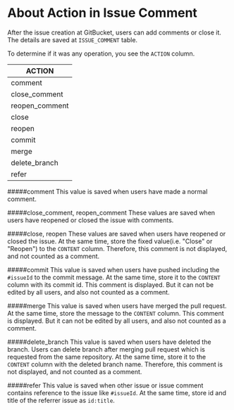 # About Action in Issue Comment

After the issue creation at GitBucket, users can add comments or close it.
The details are saved at ```ISSUE_COMMENT``` table.

To determine if it was any operation, you see the ```ACTION``` column.

|ACTION|
|--------|
|comment|
|close_comment|
|reopen_comment|
|close|
|reopen|
|commit|
|merge|
|delete_branch|
|refer|

#####comment
This value is saved when users have made a normal comment.

#####close_comment, reopen_comment
These values are saved when users have reopened or closed the issue with comments.

#####close, reopen
These values are saved when users have reopened or closed the issue.
At the same time, store the fixed value(i.e. "Close" or "Reopen") to the ```CONTENT``` column.
Therefore, this comment is not displayed, and not counted as a comment.

#####commit
This value is saved when users have pushed including the ```#issueId``` to the commit message.
At the same time, store it to the ```CONTENT``` column with its commit id.
This comment is displayed. But it can not be edited by all users, and also not counted as a comment.

#####merge
This value is saved when users have merged the pull request.
At the same time, store the message to the ```CONTENT``` column.
This comment is displayed. But it can not be edited by all users, and also not counted as a comment.

#####delete_branch
This value is saved when users have deleted the branch. Users can delete branch after merging pull request which is requested from the same repository.
At the same time, store it to the ```CONTENT``` column with the deleted branch name.
Therefore, this comment is not displayed, and not counted as a comment.

#####refer
This value is saved when other issue or issue comment contains reference to the issue like ```#issueId```.
At the same time, store id and title of the referrer issue as ```id:title```.
